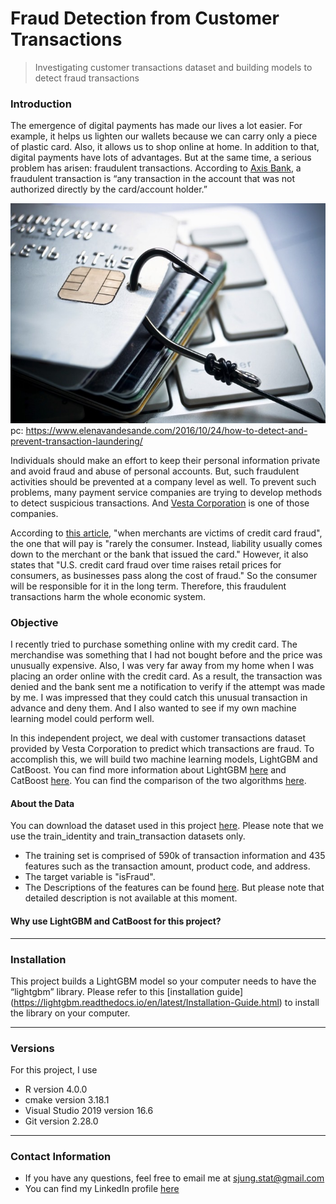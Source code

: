 Fraud Detection from Customer Transactions
================

> Investigating customer transactions dataset and building models to detect fraud transactions

### Introduction

The emergence of digital payments has made our lives a lot easier. For example, it helps us lighten our wallets because we can carry only a piece of plastic card. Also, it allows us to shop online at home. In addition to that, digital payments have lots of advantages. But at the same time, a serious problem has arisen: fraudulent transactions.
According to [Axis Bank](https://application.axisbank.co.in/webforms/axis-support/sub-issues/FND-Fraud-ccdcsa-1.aspx), a fraudulent transaction is “any transaction in the account that was not authorized directly by the card/account holder.” 

![](transactionfraud.png "Title") pc:
<https://www.elenavandesande.com/2016/10/24/how-to-detect-and-prevent-transaction-laundering/>

Individuals should make an effort to keep their personal information private and avoid fraud and abuse of personal accounts. But, such fraudulent activities should be prevented at a company level as well. To prevent such problems, many payment service companies are trying to develop methods to detect suspicious transactions. And [Vesta Corporation](https://trustvesta.com/) is one of those companies. 

According to [this article](https://www.nerdwallet.com/article/credit-cards/merchants-victims-credit-card-fraud), "when merchants are victims of credit card fraud", the one that will pay is "rarely the consumer. Instead, liability usually comes down to the merchant or the bank that issued the card." However, it also states that "U.S. credit card fraud over time raises retail prices for consumers, as businesses pass along the cost of fraud." So the consumer will be responsible for it in the long term. Therefore, this fraudulent transactions harm the whole economic system. 






### Objective

I recently tried to purchase something online with my credit card. The merchandise was something that I had not bought before and the price was unusually expensive. Also, I was very far away from my home when I was placing an order online with the credit card. As a result, the transaction was denied and the bank sent me a notification to verify if the attempt was made by me. I was impressed that they could catch this unusual transaction in advance and deny them. And I also wanted to see if my own machine learning model could perform well. 

In this independent project, we deal with customer transactions dataset provided by Vesta Corporation to predict which transactions are fraud. To accomplish this, we will build two machine learning models, LightGBM and CatBoost. You can find more information about LightGBM [here](https://lightgbm.readthedocs.io/en/latest/) and CatBoost [here](https://catboost.ai/). You can find the comparison of the two algorithms [here](https://medium.com/riskified-technology/xgboost-lightgbm-or-catboost-which-boosting-algorithm-should-i-use-e7fda7bb36bc). 


#### About the Data

You can download the dataset used in this project [here](https://www.kaggle.com/c/ieee-fraud-detection/data). Please note that we use the train_identity and train_transaction datasets only.
- The training set is comprised of 590k of transaction information and 435 features such as the transaction amount, product code, and address.
- The target variable is "isFraud".
- The Descriptions of the features can be found [here](https://www.kaggle.com/c/ieee-fraud-detection/discussion/101203). But please note that detailed description is not available at this moment. 


#### Why use LightGBM and CatBoost for this project? 







-----

### Installation


This project builds a LightGBM model so your computer needs to have the “lightgbm” library. Please refer to this [installation guide] (https://lightgbm.readthedocs.io/en/latest/Installation-Guide.html) to install the library on your computer.

-----

### Versions

For this project, I use

  - R version 4.0.0
  - cmake version 3.18.1
  - Visual Studio 2019 version 16.6
  - Git version 2.28.0

-----

### Contact Information

  - If you have any questions, feel free to email me at
    <sjung.stat@gmail.com>
  - You can find my LinkedIn profile
    [here](https://www.linkedin.com/in/sjung-stat/)
